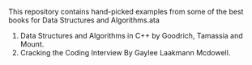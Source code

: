 This repository contains hand-picked examples from some of the best books for Data Structures and Algorithms.ata
1. Data Structures and Algorithms in C++ by Goodrich, Tamassia and Mount.
2. Cracking the Coding Interview By Gaylee Laakmann Mcdowell. 
